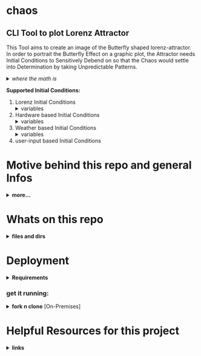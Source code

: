 # chaos
<h2>CLI Tool to plot Lorenz Attractor</h2>

<p>This Tool aims to create an image of the Butterfly shaped lorenz-attractor. In order to portrait the Butterfly Effect on a graphic plot, the Attractor needs Initial Conditions to Sensitively Debend on so that the Chaos would settle into Determination by taking Unpredictable Patterns.</p>
<details>
<summary><em>where the math is</em></summary> <em>to be found in file <b>lorenz_attractor.py</b> lines 17 to 46 is where the Lorenz ordinary differential equations constansts and variables are declared and described.</em> <em>lines from 67 to 81 is where the 'ode's are defined and solved. a graphic for the  equations is in <em>graphs</em> dir.</em>
</details>

<b>Supported Initial Conditions:</b> 
<ol>
  <li>Lorenz Initial Conditions <details><summary>variables</summary>Rate of convection proportional value <em>x</em> = 0<br> Horizontal Temperature Variation proportional value <em>y</em> = 1<br> Vertical Temprature Variation proportional value <em>z</em> = 1,05</details></li> 
  
  <li>Hardware based Initial Conditions <details><summary>variables</summary>Rate of convection proportional value <em>x</em> = CPU-Temprature<br> Horizontal Temperature Variation proportional value <em>y</em> = Memory-Load<br> Vertical Temprature Variation proportional value <em>z</em> = Recived Network Packets</details></li> 

  <li>Weather based Initial Conditions <details><summary>variables</summary>Rate of convection proportional value <em>x</em> = City-Temprature<br> Horizontal Temperature Variation proportional value <em>y</em> = City-Humidity<br> Vertical Temprature Variation proportional value <em>z</em> = City Wind Speed</details></li> 
  
 <li>user-input based Initial Conditions</li> 

</ol>

# Motive behind this repo and general Infos
<details>
<summary><b>more...</b></summary>  
  <p>Nothing fancy here, while I'am trying to understand the chaos theory by reading <em>CHAOS by James Gleick</em></p>
  <p>And also while I' am learning <em>golang</em></p>
  <p>I thought to look up a <em>python</em> script that can plot the Lorenz Attractor, it sounded like fun as by tweaking the Initial Conditions you get to influence the graphic result<p>
  <p>Under the influence of the tragidy of me still not landing a job after my graduation, I picked myself up with the programing language I am comfortable with, <em>python</em> and its cool dependencies and modules</p>
  <p>i started writing funcs.py to integrate user-input to the orginal lorenz_attractor.py plotter script
  and thought about two ways to get unique Initial values for the plot, <b>Hardware readings</b> and <b>Weather readings</b>, the latter based on http request fetched data for a city based on user input. as the fetched data from readings is always slightly different this would garantie a unique slightly different plot on  each run</p><p>in order to get a similiar attractor to Lorenzs, the fetched initial positive valus has to go through under simple math to keep them near to Lorenzs initial variables values where <em>x</em> < 1 & <em>y</em>, <em>z</em> >= 1 </p> 
</details>

# Whats on this repo
<details>
<summary><b>files and dirs</b></summary><br>
  <ul>
  <li><b>__pycache__ </b> directory that is created by the Python interpreter when it imports a module. It contains the compiled bytecode of the module, which can be used to speed up subsequent imports of the same module</li>
  <li><b>.vscode</b> has the settings.json file for your vscode to automate <em>chaosenv</em> activation while running <em>lorenz_attractor.py</em></li>
  <li><b>chaosenv</b> Python enviroment directory to store requierd modules files</li>
  <li><b>graphs</b> directory to store plotted graphics</li>
  <li><b>filesservergraphs</b> pre-build Golang Executable to <b>HTTP</b> serve files in <em>graphs</em> directory on port <u>9630</u></li>
  <li><b>funcs.py</b> functions to integrate user-input</li>
  <li><b>lorenz_attractor.py</b> plotter</li>
 </ul>
</details>

# Deployment
<details>
<summary><b>Requirements</b></summary>
  <ul>
  <li>GNU/LINUX System</li>
  <li>python3</li>
  <li>python3-pip</li>
  <li>python3-venv</li>
</ul>
</details>  
<h3>get it running:</h3>
<details>
  <summary><b>fork n clone</b> [On-Premises]</summary> <p>fork this repo and clone it localy</p><p>from your local machine:</p><pre><code>
    $ cd chaos
    $ source chaosenv/bin/activate
    (chaosenv)$ python3 lorenz_attractor.py
  </pre></code>
  <p>in case of Error Module not found:<br>make sure that the venv is activated and install the dependencies<pre><code>
    (chaosenv)$ pip install -r requierments.txt
  </pre></code></p>
  <p>in case of other errors, make sure you have both <em>python3-pip</em> and <em>python3-venv</em> packages installed on your system</p>
  <pre><code>
    $ sudo apt install python3-pip python3-venv
    $ python3 -m pip install virtualenv
    $ python3 -m venv ~/chaos/chaosenv
    $ source chaosenv/bin/activate
    (chaosenv)$ pip install --upgrade pip
    (chaosenv)$ pip3 install -r requierments.txt
    (chaosenv)$ pip3 install --upgrade matplotlib
    (chaosenv)$ python3 lorenz_attractor.py
  </pre></code>
  <h3>NOTE:</h3><p>Don't forget to kill fileservergraphs process</p>
</details>

# Helpful Resources for this project
<details>
  <summary>
    <b>links</b>
  </summary>
    <p>https://scipython.com/blog/the-lorenz-attractor/</p>
    <p>https://en.wikipedia.org/wiki/Lorenz_system</p>
    <p>https://python-forum.io/thread-33291.html#:~:text=To%20read%20CPU%20temp%20at,can%20use%20the%20vcgencmd%20command.&text=echo%20%22The%20CPU%20is%20at,temp%20%3D%2045.5%20'C%20degrees.&text=%23which%20returns%20uns%20a%20floating,in%20which%20it%20is%20contained.</p>
    <p>https://stackoverflow.com/questions/58047338/bash-script-for-get-a-only-specific-value-from-linux-command-output</p>
    <p>https://www.cyberciti.biz/faq/linux-list-network-interfaces-names-command/</p>
    <p>https://docs.rackspace.com/support/how-to/identifying-network-interfaces-on-linux/</p>
    <p>https://stackoverflow.com/questions/4289331/how-to-extract-numbers-from-a-string-in-python</p>
    <p>https://www.makeuseof.com/python-live-weather-data/?newsletter_popup=1</p>
    <p>https://www.alexedwards.net/blog/serving-static-sites-with-go</p>
    <p>https://copyprogramming.com/howto/how-to-execute-awk-command-by-python-code</p>
    <p>https://matplotlib.org/stable/tutorials/colors/colormaps.html</p>
</details>
